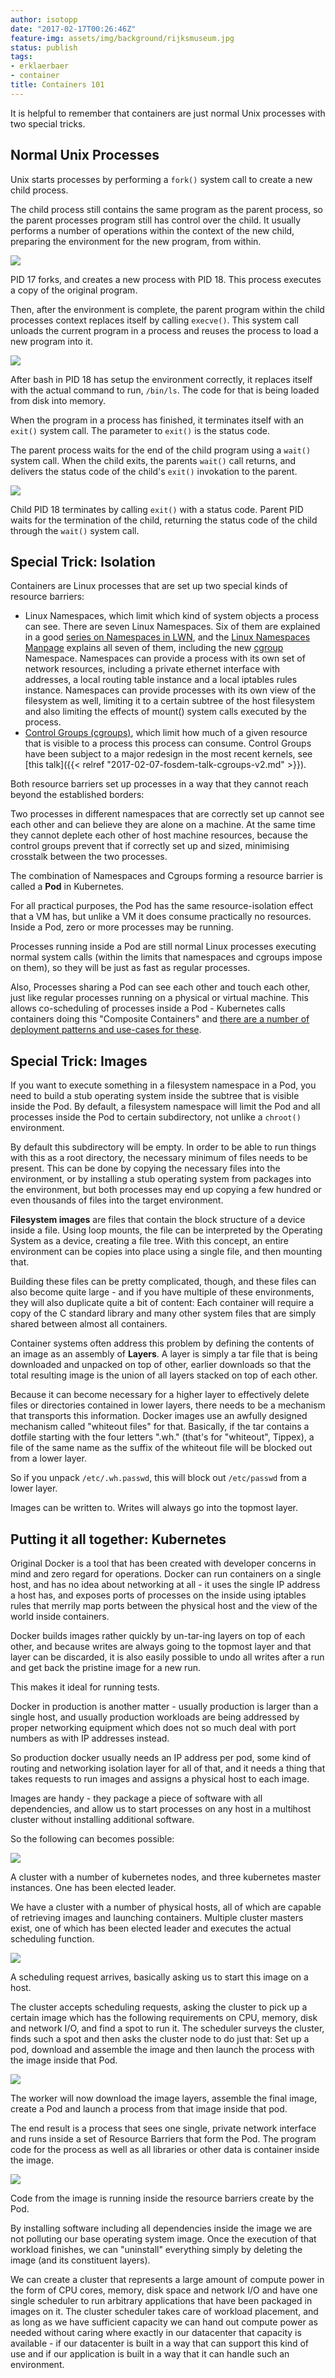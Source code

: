 ```yaml
---
author: isotopp
date: "2017-02-17T00:26:46Z"
feature-img: assets/img/background/rijksmuseum.jpg
status: publish
tags:
- erklaerbaer
- container
title: Containers 101
---
```

It is helpful to remember that containers are just normal Unix
processes with two special tricks.

## Normal Unix Processes

Unix starts processes by performing a `fork()` system call to
create a new child process.

The child process still contains the same program as the parent
process, so the parent processes program still has control over
the child. It usually performs a number of operations within the
context of the new child, preparing the environment for the new
program, from within. 

![](/uploads/2017/02/fork.png)

PID 17 forks, and creates a new process with PID 18. This
process executes a copy of the original program.

Then, after the environment is complete, the parent program
within the child processes context replaces itself by calling
`execve()`. This system call unloads the current program in a
process and reuses the process to load a new program into
it.

![](/uploads/2017/02/execve.png)

After bash in PID 18 has setup the environment correctly, it
replaces itself with the actual command to run, `/bin/ls`. The
code for that is being loaded from disk into memory.

When the program in a process has finished, it terminates itself
with an `exit()` system call. The parameter to `exit()` is the
status code. 

The parent process waits for the end of the child program using
a `wait()` system call. When the child exits, the parents
`wait()` call returns, and delivers the status code of the child's
`exit()` invokation to the parent.

![](/uploads/2017/02/wait.png)

Child PID 18 terminates by calling `exit()` with a status code.
Parent PID waits for the termination of the child, returning the
status code of the child through the `wait()` system call.

## Special Trick: Isolation

Containers are Linux processes that are set up two special kinds
of resource barriers:

- Linux Namespaces, which limit which kind of system objects a
  process can see. There are seven Linux Namespaces. Six of them
  are explained in a good 
  [series on Namespaces in LWN](https://lwn.net/Articles/531114/), 
  and the [Linux Namespaces Manpage](http://man7.org/linux/man-pages/man7/namespaces.7.html)
  explains all seven of them, including the new
  [cgroup](http://man7.org/linux/man-pages/man7/cgroup_namespaces.7.html)
  Namespace. Namespaces can provide a process with its own set of
  network resources, including a private ethernet interface with
  addresses, a local routing table instance and a local iptables
  rules instance. Namespaces can provide processes with its own
  view of the filesystem as well, limiting it to a certain
  subtree of the host filesystem and also limiting the effects
  of mount() system calls executed by the process.
- [Control Groups (cgroups)](http://man7.org/linux/man-pages/man7/cgroups.7.html),
  which limit how much of a given resource that is visible to a
  process this process can consume. Control Groups have been
  subject to a major redesign in the most recent kernels, see
  [this talk]({{< relref "2017-02-07-fosdem-talk-cgroups-v2.md" >}}).

Both resource barriers set up processes in a way that they
cannot reach beyond the established borders: 

Two processes in different namespaces that are correctly set up
cannot see each other and can believe they are alone on a
machine. At the same time they cannot deplete each other of host
machine resources, because the control groups prevent that if
correctly set up and sized, minimising crosstalk between the two
processes.

The combination of Namespaces and Cgroups forming a resource
barrier is called a **Pod** in Kubernetes. 

For all practical purposes, the Pod has the same
resource-isolation effect that a VM has, but unlike a VM it does
consume practically no resources. Inside a Pod, zero or more
processes may be running. 

Processes running inside a Pod are still normal Linux processes
executing normal system calls (within the limits that namespaces
and cgroups impose on them), so they will be just as fast as
regular processes.

Also, Processes sharing a Pod can see each other and touch each
other, just like regular processes running on a physical or
virtual machine. This allows co-scheduling of processes inside a
Pod - Kubernetes calls containers doing this "Composite
Containers" and 
[there are a number of deployment patterns and use-cases for these](http://blog.kubernetes.io/2015/06/the-distributed-system-toolkit-patterns.html).

## Special Trick: Images

If you want to execute something in a filesystem namespace in a
Pod, you need to build a stub operating system inside the
subtree that is visible inside the Pod. By default, a filesystem
namespace will limit the Pod and all processes inside the Pod to
certain subdirectory, not unlike a `chroot()` environment.

By default this subdirectory will be empty. In order to be able
to run things with this as a root directory, the necessary
minimum of files needs to be present. This can be done by
copying the necessary files into the environment, or by
installing a stub operating system from packages into the
environment, but both processes may end up copying a few hundred
or even thousands of files into the target environment.

**Filesystem images** are files that contain the block structure
of a device inside a file. Using loop mounts, the file can be
interpreted by the Operating System as a device, creating a file
tree. With this concept, an entire environment can be copies
into place using a single file, and then mounting that.

Building these files can be pretty complicated, though, and
these files can also become quite large - and if you have
multiple of these environments, they will also duplicate quite a
bit of content: Each container will require a copy of the C
standard library and many other system files that are simply
shared between almost all containers. 

Container systems often address this problem by defining the
contents of an image as an assembly of **Layers**. A layer is
simply a tar file that is being downloaded and unpacked on top
of other, earlier downloads so that the total resulting image is
the union of all layers stacked on top of each other.

Because it can become necessary for a higher layer to
effectively delete files or directories contained in lower
layers, there needs to be a mechanism that transports this
information. Docker images use an awfully designed mechanism
called "whiteout files" for that. Basically, if the tar contains
a dotfile starting with the four letters ".wh." (that's for
"whiteout", Tippex), a file of the same name as the suffix of
the whiteout file will be blocked out from a lower layer. 

So if you unpack `/etc/.wh.passwd`, this will block out
`/etc/passwd` from a lower layer.

Images can be written to. Writes will always go into the topmost
layer.

## Putting it all together: Kubernetes

Original Docker is a tool that has been created with developer
concerns in mind and zero regard for operations. Docker can run
containers on a single host, and has no idea about networking at
all - it uses the single IP address a host has, and exposes
ports of processes on the inside using iptables rules that
merrily map ports between the physical host and the view of the
world inside containers. 

Docker builds images rather quickly by un-tar-ing layers on top
of each other, and because writes are always going to the
topmost layer and that layer can be discarded, it is also easily
possible to undo all writes after a run and get back the
pristine image for a new run. 

This makes it ideal for running tests. 

Docker in production is another matter - usually production is
larger than a single host, and usually production workloads are
being addressed by proper networking equipment which does not so
much deal with port numbers as with IP addresses instead. 

So production docker usually needs an IP address per pod, some
kind of routing and networking isolation layer for all of that,
and it needs a thing that takes requests to run images and
assigns a physical host to each image.

Images are handy - they package a piece of software with all
dependencies, and allow us to start processes on any host in a
multihost cluster without installing additional software. 

So the following can becomes possible:


![](/uploads/2017/02/cluster-1.png)

A cluster with a number of kubernetes nodes, and three
kubernetes master instances. One has been elected
leader.

We have a cluster with a number of physical hosts, all of which
are capable of retrieving images and launching containers.
Multiple cluster masters exist, one of which has been elected
leader and executes the actual scheduling function. 

![](/uploads/2017/02/cluster-2.png)

A scheduling request arrives, basically asking us to start this
image on a host.

The cluster accepts scheduling requests, asking the cluster to
pick up a certain image which has the following requirements on
CPU, memory, disk and network I/O, and find a spot to run it.
The scheduler surveys the cluster, finds such a spot and then
asks the cluster node to do just that: Set up a pod, download
and assemble the image and then launch the process with the
image inside that Pod. 

![](/uploads/2017/02/cluster-3.png)

The worker will now download the image layers, assemble the
final image, create a Pod and launch a process from that image
inside that pod.

The end result is a process that sees one single, private
network interface and runs inside a set of Resource Barriers
that form the Pod. The program code for the process as well as
all libraries or other data is container inside the image.

![](/uploads/2017/02/cluster-4.png)

Code from the image is running inside the resource barriers
create by the Pod.

By installing software including all dependencies inside the
image we are not polluting our base operating system image. Once
the execution of that workload finishes, we can "uninstall"
everything simply by deleting the image (and its constituent
layers).

We can create a cluster that represents a large amount of
compute power in the form of CPU cores, memory, disk space and
network I/O and have one single scheduler to run arbitrary
applications that have been packaged in images on it. The
cluster scheduler takes care of workload placement, and as long
as we have sufficient capacity we can hand out compute power as
needed without caring where exactly in our datacenter that
capacity is available - if our datacenter is built in a way that
can support this kind of use and if our application is built in
a way that it can handle such an environment.
